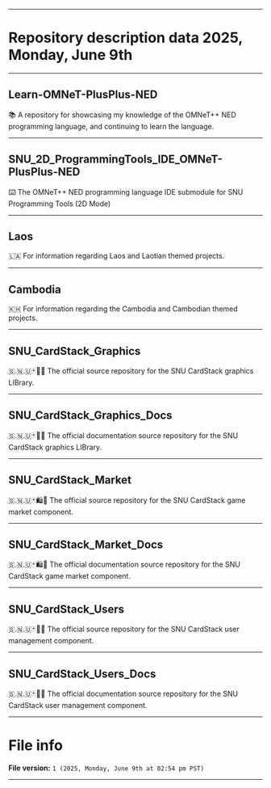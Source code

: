 
***

# Repository description data 2025, Monday, June 9th

---

## Learn-OMNeT-PlusPlus-NED

📚️ A repository for showcasing my knowledge of the OMNeT++ NED programming language, and continuing to learn the language. 

---

## SNU_2D_ProgrammingTools_IDE_OMNeT-PlusPlus-NED

⌨️ The OMNeT++ NED programming language IDE submodule for SNU Programming Tools (2D Mode)

---

## Laos

🇱🇦️ For information regarding Laos and Laotian themed projects.

---

## Cambodia

🇰🇭️ For information regarding the Cambodia and Cambodian themed projects.

---

## SNU_CardStack_Graphics

🇸.🇳.🇺🃏️🎨️💾️ The official source repository for the SNU CardStack graphics LIBrary.

---

## SNU_CardStack_Graphics_Docs

🇸.🇳.🇺🃏️🎨️📖️ The official documentation source repository for the SNU CardStack graphics LIBrary.

---

## SNU_CardStack_Market

🇸.🇳.🇺🃏️🛍️💾️ The official source repository for the SNU CardStack game market component.

---

## SNU_CardStack_Market_Docs

🇸.🇳.🇺🃏️🛍️📖️ The official documentation source repository for the SNU CardStack game market component.

---

## SNU_CardStack_Users

🇸.🇳.🇺🃏️👤️💾️ The official source repository for the SNU CardStack user management component.

---

## SNU_CardStack_Users_Docs

🇸.🇳.🇺🃏️👤️📖️ The official documentation source repository for the SNU CardStack user management component.

***

# File info

**File version:** `1 (2025, Monday, June 9th at 02:54 pm PST)`

***


